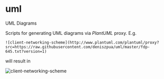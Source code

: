 # uml
UML Diagrams 

Scripts for generating UML diagrams via *PlantUML* proxy. E.g.
```
![client-networking-scheme](http://www.plantuml.com/plantuml/proxy?src=https://raw.githubusercontent.com/deniszpua/uml/master/fdp-645.txt?version=1)
```
will result in 


![client-networking-scheme](http://www.plantuml.com/plantuml/proxy?src=https://raw.githubusercontent.com/deniszpua/uml/master/fdp-645.txt?version=1)
